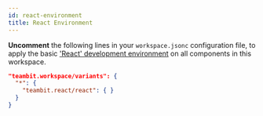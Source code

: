 ```yaml
--- 
id: react-environment
title: React Environment
---
```


**Uncomment** the following lines in your `workspace.jsonc` configuration file, to apply the basic ['React' development environment](/building-with-bit/react) on all components in this workspace.

```json title="workspace.jsonc"
"teambit.workspace/variants": {
  "*": {
    "teambit.react/react": { }
  }
}
```
